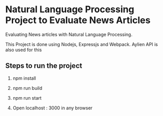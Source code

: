 # Natural Language Processing Project to Evaluate News Articles

Evaluating News articles with Natural Language Processing.

This Project is done using Nodejs, Expressjs and Webpack. Aylien API is also used for this

## Steps to run the project

1) npm install

2) npm run build

3) npm run start

4) Open localhost : 3000 in any browser
